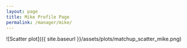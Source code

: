 ```yaml
---
layout: page
title: Mike Profile Page
permalink: /manager/mike/
---
```


![Scatter plot]({{ site.baseurl }}/assets/plots/matchup_scatter_mike.png)
